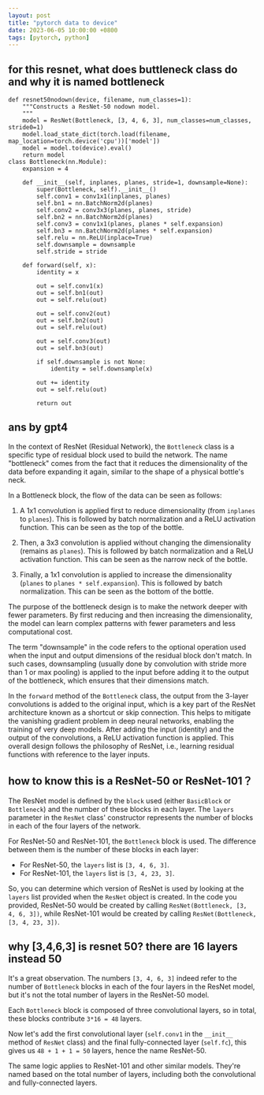 ```yaml
---
layout: post
title: "pytorch data to device"
date: 2023-06-05 10:00:00 +0800
tags: [pytorch, python]
---
```


## for this resnet, what does buttleneck class do and why it is named bottleneck
```
def resnet50nodown(device, filename, num_classes=1):
    """Constructs a ResNet-50 nodown model.
    """
    model = ResNet(Bottleneck, [3, 4, 6, 3], num_classes=num_classes, stride0=1)
    model.load_state_dict(torch.load(filename, map_location=torch.device('cpu'))['model'])
    model = model.to(device).eval()
    return model
class Bottleneck(nn.Module):
    expansion = 4

    def __init__(self, inplanes, planes, stride=1, downsample=None):
        super(Bottleneck, self).__init__()
        self.conv1 = conv1x1(inplanes, planes)
        self.bn1 = nn.BatchNorm2d(planes)
        self.conv2 = conv3x3(planes, planes, stride)
        self.bn2 = nn.BatchNorm2d(planes)
        self.conv3 = conv1x1(planes, planes * self.expansion)
        self.bn3 = nn.BatchNorm2d(planes * self.expansion)
        self.relu = nn.ReLU(inplace=True)
        self.downsample = downsample
        self.stride = stride

    def forward(self, x):
        identity = x

        out = self.conv1(x)
        out = self.bn1(out)
        out = self.relu(out)

        out = self.conv2(out)
        out = self.bn2(out)
        out = self.relu(out)

        out = self.conv3(out)
        out = self.bn3(out)

        if self.downsample is not None:
            identity = self.downsample(x)

        out += identity
        out = self.relu(out)

        return out
```

## ans by gpt4
In the context of ResNet (Residual Network), the `Bottleneck` class is a specific type of residual block used to build the network. The name "bottleneck" comes from the fact that it reduces the dimensionality of the data before expanding it again, similar to the shape of a physical bottle's neck.

In a Bottleneck block, the flow of the data can be seen as follows:

1. A 1x1 convolution is applied first to reduce dimensionality (from `inplanes` to `planes`). This is followed by batch normalization and a ReLU activation function. This can be seen as the top of the bottle.
   
2. Then, a 3x3 convolution is applied without changing the dimensionality (remains as `planes`). This is followed by batch normalization and a ReLU activation function. This can be seen as the narrow neck of the bottle.

3. Finally, a 1x1 convolution is applied to increase the dimensionality (`planes` to `planes * self.expansion`). This is followed by batch normalization. This can be seen as the bottom of the bottle.

The purpose of the bottleneck design is to make the network deeper with fewer parameters. By first reducing and then increasing the dimensionality, the model can learn complex patterns with fewer parameters and less computational cost.

The term "downsample" in the code refers to the optional operation used when the input and output dimensions of the residual block don't match. In such cases, downsampling (usually done by convolution with stride more than 1 or max pooling) is applied to the input before adding it to the output of the bottleneck, which ensures that their dimensions match.

In the `forward` method of the `Bottleneck` class, the output from the 3-layer convolutions is added to the original input, which is a key part of the ResNet architecture known as a shortcut or skip connection. This helps to mitigate the vanishing gradient problem in deep neural networks, enabling the training of very deep models. After adding the input (identity) and the output of the convolutions, a ReLU activation function is applied. This overall design follows the philosophy of ResNet, i.e., learning residual functions with reference to the layer inputs.

## how to know this is a ResNet-50 or ResNet-101？
The ResNet model is defined by the `block` used (either `BasicBlock` or `Bottleneck`) and the number of these blocks in each layer. The `layers` parameter in the `ResNet` class' constructor represents the number of blocks in each of the four layers of the network. 

For ResNet-50 and ResNet-101, the `Bottleneck` block is used. The difference between them is the number of these blocks in each layer:

- For ResNet-50, the `layers` list is `[3, 4, 6, 3]`.
- For ResNet-101, the `layers` list is `[3, 4, 23, 3]`.

So, you can determine which version of ResNet is used by looking at the `layers` list provided when the `ResNet` object is created. In the code you provided, ResNet-50 would be created by calling `ResNet(Bottleneck, [3, 4, 6, 3])`, while ResNet-101 would be created by calling `ResNet(Bottleneck, [3, 4, 23, 3])`.

## why [3,4,6,3] is resnet 50? there are 16 layers instead 50
It's a great observation. The numbers `[3, 4, 6, 3]` indeed refer to the number of `Bottleneck` blocks in each of the four layers in the ResNet model, but it's not the total number of layers in the ResNet-50 model. 

Each `Bottleneck` block is composed of three convolutional layers, so in total, these blocks contribute `3*16 = 48` layers. 

Now let's add the first convolutional layer (`self.conv1` in the `__init__` method of `ResNet` class) and the final fully-connected layer (`self.fc`), this gives us `48 + 1 + 1 = 50` layers, hence the name ResNet-50.

The same logic applies to ResNet-101 and other similar models. They're named based on the total number of layers, including both the convolutional and fully-connected layers.

